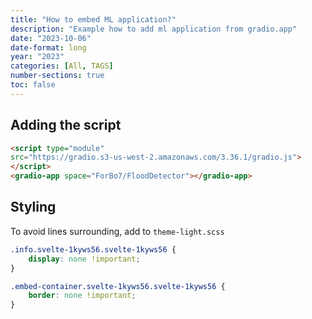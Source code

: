 ```yaml
---
title: "How to embed ML application?"
description: "Example how to add ml application from gradio.app"
date: "2023-10-06"
date-format: long
year: "2023"
categories: [All, TAGS]
number-sections: true
toc: false
---
```


## Adding the script

```html
<script type="module"
src="https://gradio.s3-us-west-2.amazonaws.com/3.36.1/gradio.js">
</script>
<gradio-app space="ForBo7/FloodDetector"></gradio-app>
```

## Styling
To avoid lines surrounding, add to `theme-light.scss` 
```css
.info.svelte-1kyws56.svelte-1kyws56 {
    display: none !important;
}

.embed-container.svelte-1kyws56.svelte-1kyws56 {
    border: none !important;
}
```